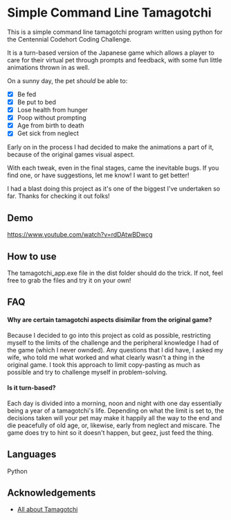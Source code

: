 
# Simple Command Line Tamagotchi

This is a simple command line tamagotchi program written using python for the Centennial Codehort Coding Challenge.

It is a turn-based version of the Japanese game which allows a player to care for their virtual pet through prompts and feedback, with some fun little animations thrown in as well. 

On a sunny day, the pet *should* be able to:

- [x] Be fed
- [x] Be put to bed
- [x] Lose health from hunger
- [x] Poop without prompting
- [x] Age from birth to death
- [x] Get sick from neglect

Early on in the process I had decided to make the animations a part of it, because of the original games visual aspect. 

With each tweak, even in the final stages, came the inevitable bugs. If you find one, or have suggestions, let me know! I want to get better!

I had a blast doing this project as it's one of the biggest I've undertaken so far. Thanks for checking it out folks!


## Demo

https://www.youtube.com/watch?v=rdDAtwBDwcg

## How to use

The tamagotchi_app.exe file in the dist folder should do the trick. If not, feel free to grab the files and try it on your own!


## FAQ

#### Why are certain tamagotchi aspects disimilar from the original game?

Because I decided to go into this project as cold as possible, restricting myself to the limits of the challenge and the peripheral knowledge I had of the game (which I never ownded). Any questions that I did have, I asked my wife, who told me what worked and what clearly wasn't a thing in the original game. I took this approach to limit copy-pasting as much as possible and try to challenge myself in problem-solving.

#### Is it turn-based?

Each day is divided into a morning, noon and night with one day essentially being a year of a tamagotchi's life. Depending on what the limit is set to, the decisions taken will your pet may make it happily all the way to the end and die peacefully of old age, or, likewise, early from neglect and miscare. The game does try to hint so it doesn't happen, but geez, just feed the thing.

## Languages
Python


## Acknowledgements

 - [All about Tamagotchi](https://tamagotchi.fandom.com/wiki/Main_Page)


